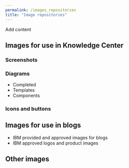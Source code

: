 ```yaml
---
permalink: /images_repositories
title: "Image repositories"
---
```


Add content

## Images for use in Knowledge Center

### Screenshots

### Diagrams

- Completed
- Templates
- Components

### Icons and buttons

## Images for use in blogs

- IBM provided and approved images for blogs
- IBM approved logos and product images

## Other images
